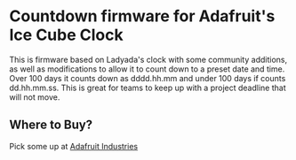 # Countdown firmware for Adafruit's Ice Cube Clock #
This is firmware based on Ladyada's clock with some community additions, as well
as modifications to allow it to count down to a preset date and time.  Over 100 days
it counts down as dddd.hh.mm and under 100 days if counts dd.hh.mm.ss.  This is great
for teams to keep up with a project deadline that will not move.

## Where to Buy? ##
Pick some up at [Adafruit Industries](http://www.adafruit.com/products/194)